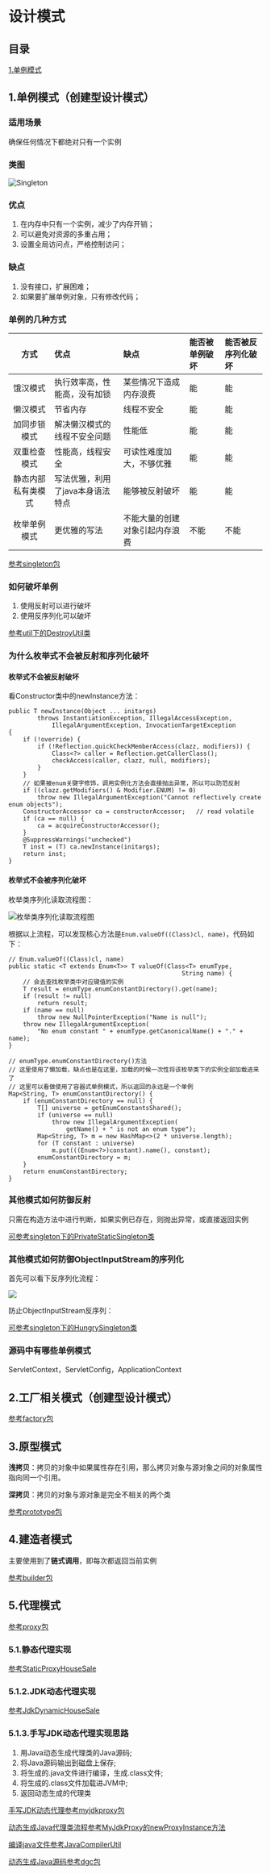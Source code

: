 # 设计模式

## 目录

<a href="#Singleton">1.单例模式</a>

<a id="Singleton" name="Singleton"></a>
## 1.单例模式（创建型设计模式）

### 适用场景

确保任何情况下都绝对只有一个实例

### 类图

![Singleton](http://processon.com/chart_image/5ecf3a1ae0b34d5f263709b9.png)

### 优点

1. 在内存中只有一个实例，减少了内存开销；
2. 可以避免对资源的多重占用；
3. 设置全局访问点，严格控制访问；

### 缺点

1. 没有接口，扩展困难；
2. 如果要扩展单例对象，只有修改代码；

### 单例的几种方式

|方式|优点|缺点|能否被单例破坏|能否被反序列化破坏|
|:-:|:-|:-|:-|:-|
|饿汉模式|执行效率高，性能高，没有加锁|某些情况下造成内存浪费|能|能|
|懒汉模式|节省内存|线程不安全|能|能|
|加同步锁模式|解决懒汉模式的线程不安全问题|性能低|能|能|
|双重检查模式|性能高，线程安全|可读性难度加大，不够优雅|能|能|
|静态内部私有类模式|写法优雅，利用了java本身语法特点|能够被反射破坏|能|能|
|枚举单例模式|更优雅的写法|不能大量的创建对象引起内存浪费|不能|不能|

[参考singleton包](https://github.com/plm1025624185/pattern/tree/master/src/main/java/com/plm/pattern/singleton)

### 如何破坏单例

1. 使用反射可以进行破坏
2. 使用反序列化可以破坏

[参考util下的DestroyUtil类](https://github.com/plm1025624185/pattern/blob/master/src/main/java/com/plm/pattern/util/pattern/DestroyUtil.java)

### 为什么枚举式不会被反射和序列化破坏

#### 枚举式不会被反射破坏

看Constructor类中的newInstance方法：

```
public T newInstance(Object ... initargs)
		throws InstantiationException, IllegalAccessException,
			IllegalArgumentException, InvocationTargetException
{
	if (!override) {
		if (!Reflection.quickCheckMemberAccess(clazz, modifiers)) {
			Class<?> caller = Reflection.getCallerClass();
			checkAccess(caller, clazz, null, modifiers);
		}
	}
	// 如果被enum关键字修饰，调用实例化方法会直接抛出异常，所以可以防范反射
	if ((clazz.getModifiers() & Modifier.ENUM) != 0)
		throw new IllegalArgumentException("Cannot reflectively create enum objects");
	ConstructorAccessor ca = constructorAccessor;   // read volatile
	if (ca == null) {
		ca = acquireConstructorAccessor();
	}
	@SuppressWarnings("unchecked")
	T inst = (T) ca.newInstance(initargs);
	return inst;
}
```

#### 枚举式不会被序列化破坏

枚举类序列化读取流程图：

![枚举类序列化读取流程图](http://processon.com/chart_image/5ecf78425653bb79c1094fe9.png)

根据以上流程，可以发现核心方法是`Enum.valueOf((Class)cl, name)`，代码如下：

```
// Enum.valueOf((Class)cl, name)
public static <T extends Enum<T>> T valueOf(Class<T> enumType,
                                                String name) {
	// 会去查找枚举类中对应键值的实例
	T result = enumType.enumConstantDirectory().get(name);
	if (result != null)
		return result;
	if (name == null)
		throw new NullPointerException("Name is null");
	throw new IllegalArgumentException(
		"No enum constant " + enumType.getCanonicalName() + "." + name);
}

// enumType.enumConstantDirectory()方法
// 这里使用了懒加载，缺点也是在这里，加载的时候一次性将该枚举类下的实例全部加载进来了
// 这里可以看做使用了容器式单例模式，所以返回的永远是一个单例
Map<String, T> enumConstantDirectory() {
	if (enumConstantDirectory == null) {
		T[] universe = getEnumConstantsShared();
		if (universe == null)
			throw new IllegalArgumentException(
				getName() + " is not an enum type");
		Map<String, T> m = new HashMap<>(2 * universe.length);
		for (T constant : universe)
			m.put(((Enum<?>)constant).name(), constant);
		enumConstantDirectory = m;
	}
	return enumConstantDirectory;
}
```

### 其他模式如何防御反射

只需在构造方法中进行判断，如果实例已存在，则抛出异常，或直接返回实例

[可参考singleton下的PrivateStaticSingleton类](https://github.com/plm1025624185/pattern/blob/master/src/main/java/com/plm/pattern/singleton/PrivateStaticSingleton.java)

### 其他模式如何防御ObjectInputStream的序列化

首先可以看下反序列化流程：

![](http://processon.com/chart_image/5ec481bbf346fb690705ac25.png)

防止ObjectInputStream反序列：

[可参考singleton下的HungrySingleton类](https://github.com/plm1025624185/pattern/blob/master/src/main/java/com/plm/pattern/singleton/HungrySingleton.java)

### 源码中有哪些单例模式

ServletContext，ServletConfig，ApplicationContext

## 2.工厂相关模式（创建型设计模式）

[参考factory包](https://github.com/plm1025624185/pattern/tree/master/src/main/java/com/plm/pattern/factory)

## 3.原型模式

**浅拷贝**：拷贝的对象中如果属性存在引用，那么拷贝对象与源对象之间的对象属性指向同一个引用。

**深拷贝**：拷贝的对象与源对象是完全不相关的两个类

[参考prototype包](https://github.com/plm1025624185/pattern/tree/master/src/main/java/com/plm/pattern/prototype)

## 4.建造者模式

主要使用到了**链式调用**，即每次都返回当前实例

[参考builder包](https://github.com/plm1025624185/pattern/tree/master/src/main/java/com/plm/pattern/builder)

## 5.代理模式

[参考proxy包](https://github.com/plm1025624185/pattern/tree/master/src/main/java/com/plm/pattern/proxy)

### 5.1.静态代理实现

[参考StaticProxyHouseSale](https://github.com/plm1025624185/pattern/blob/master/src/main/java/com/plm/pattern/proxy/impl/StaticProxyHouseSale.java)

### 5.1.2.JDK动态代理实现

[参考JdkDynamicHouseSale](https://github.com/plm1025624185/pattern/blob/master/src/main/java/com/plm/pattern/proxy/impl/JdkDynamicHouseSale.java)

### 5.1.3.手写JDK动态代理实现思路

1. 用Java动态生成代理类的Java源码;
2. 将Java源码输出到磁盘上保存;
3. 将生成的.java文件进行编译，生成.class文件;
4. 将生成的.class文件加载进JVM中;
5. 返回动态生成的代理类

[手写JDK动态代理参考myjdkproxy包](https://github.com/plm1025624185/pattern/tree/master/src/main/java/com/plm/pattern/proxy/myjdkproxy)

[动态生成Java代理类流程参考MyJdkProxy的newProxyInstance方法](https://github.com/plm1025624185/pattern/blob/master/src/main/java/com/plm/pattern/proxy/myjdkproxy/MyJdkProxy.java)

[编译java文件参考JavaCompilerUtil](https://github.com/plm1025624185/pattern/blob/master/src/main/java/com/plm/pattern/util/compile/JavaCompilerUtil.java)

[动态生成Java源码参考dgc包](https://github.com/plm1025624185/pattern/tree/master/src/main/java/com/plm/pattern/util/dgc)